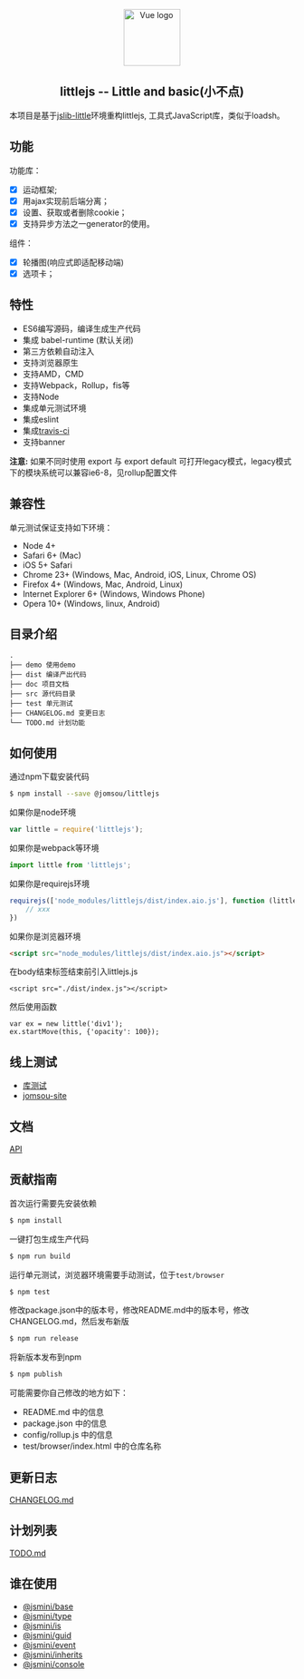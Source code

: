 <p align="center"><a href="#" target="_blank" rel="noopener noreferrer"><img width="100" src="https://ws1.sinaimg.cn/mw690/005Pf0eLgy1fvt2e93clfj302s02sdfm.jpg" alt="Vue logo"></a></p>
<h2 align="center">littlejs   -- Little and basic(小不点)</h2>

本项目是基于[jslib-little](https://github.com/yanhaijing/jslib-little)环境重构littlejs, 工具式JavaScript库，类似于loadsh。

## 功能

功能库：
- [x] 运动框架;
- [x] 用ajax实现前后端分离；
- [x] 设置、获取或者删除cookie；
- [x] 支持异步方法之一generator的使用。

组件：
- [x] 轮播图(响应式即适配移动端)
- [x] 选项卡；

## 特性

- ES6编写源码，编译生成生产代码
- 集成 babel-runtime (默认关闭)
- 第三方依赖自动注入
- 支持浏览器原生
- 支持AMD，CMD
- 支持Webpack，Rollup，fis等
- 支持Node
- 集成单元测试环境
- 集成eslint
- 集成[travis-ci](https://www.travis-ci.org/)
- 支持banner

**注意:** 如果不同时使用 export 与 export default 可打开legacy模式，legacy模式下的模块系统可以兼容ie6-8，见rollup配置文件

## 兼容性
单元测试保证支持如下环境：

- Node 4+
- Safari 6+ (Mac)
- iOS 5+ Safari
- Chrome 23+ (Windows, Mac, Android, iOS, Linux, Chrome OS)
- Firefox 4+ (Windows, Mac, Android, Linux)
- Internet Explorer 6+ (Windows, Windows Phone)
- Opera 10+ (Windows, linux, Android)

## 目录介绍

```
.
├── demo 使用demo
├── dist 编译产出代码
├── doc 项目文档
├── src 源代码目录
├── test 单元测试
├── CHANGELOG.md 变更日志
└── TODO.md 计划功能
```

## 如何使用
通过npm下载安装代码

```bash
$ npm install --save @jomsou/littlejs
```

如果你是node环境

```js
var little = require('littlejs');
```

如果你是webpack等环境

```js
import little from 'littlejs';
```

如果你是requirejs环境

```js
requirejs(['node_modules/littlejs/dist/index.aio.js'], function (little) {
    // xxx
})
```

如果你是浏览器环境

```html
<script src="node_modules/littlejs/dist/index.aio.js"></script>
```

在body结束标签结束前引入littlejs.js

```
<script src="./dist/index.js"></script>
```
然后使用函数
```
var ex = new little('div1');
ex.startMove(this, {'opacity': 100});
```
## 线上测试
- [库测试](https://www.jomsou.cn/littlejs)
- [jomsou-site](https://www.jomsou.cn/jomsou-site)

## 文档
[API](https://github.com/Zenquan/littlejs/blob/v0.2.0/doc/api.md)

## 贡献指南
首次运行需要先安装依赖

```bash
$ npm install
```

一键打包生成生产代码

```bash
$ npm run build
```

运行单元测试，浏览器环境需要手动测试，位于`test/browser`

```bash
$ npm test
```

修改package.json中的版本号，修改README.md中的版本号，修改CHANGELOG.md，然后发布新版

```bash
$ npm run release
```

将新版本发布到npm

```bash
$ npm publish
```

可能需要你自己修改的地方如下：

- README.md 中的信息
- package.json 中的信息
- config/rollup.js 中的信息
- test/browser/index.html 中的仓库名称

## 更新日志
[CHANGELOG.md](https://github.com/Zenquan/littlejs/blob/v0.2.0/CHANGELOG.md)

## 计划列表
[TODO.md](https://github.com/Zenquan/littlejs/blob/v0.2.0/TODO.md)

## 谁在使用

- [@jsmini/base](https://github.com/jsmini/base)
- [@jsmini/type](https://github.com/jsmini/type)
- [@jsmini/is](https://github.com/jsmini/is)
- [@jsmini/guid](https://github.com/jsmini/guid)
- [@jsmini/event](https://github.com/jsmini/event)
- [@jsmini/inherits](https://github.com/jsmini/inherits)
- [@jsmini/console](https://github.com/jsmini/console)
